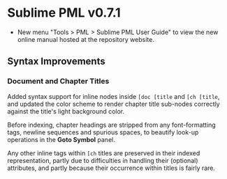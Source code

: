 
Sublime PML v0.7.1
==================

* New menu "Tools > PML > Sublime PML User Guide" to view
  the new online manual hosted at the repository website.


Syntax Improvements
-------------------

### Document and Chapter Titles ###

Added syntax support for inline nodes inside `[doc [title`
and `[ch [title`, and updated the color scheme to render
chapter title sub-nodes correctly against the title's light
background color.

Before indexing, chapter headings are stripped from any
font-formatting tags, newline sequences and spurious spaces,
to beautify look-up operations in the **Goto Symbol** panel.

Any other inline tags within `[ch` titles are preserved in their
indexed representation, partly due to difficulties in handling
their (optional) attributes, and partly because their occurrence
within titles is fairly rare.
